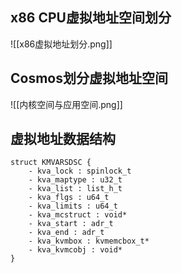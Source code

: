 ## x86 CPU虚拟地址空间划分
![[x86虚拟地址划分.png]]

## Cosmos划分虚拟地址空间
![[内核空间与应用空间.png]]
## 虚拟地址数据结构
```plantuml
struct KMVARSDSC {
    - kva_lock : spinlock_t
    - kva_maptype : u32_t
    - kva_list : list_h_t
    - kva_flgs : u64_t
    - kva_limits : u64_t
    - kva_mcstruct : void*
    - kva_start : adr_t
    - kva_end : adr_t
    - kva_kvmbox : kvmemcbox_t*
    - kva_kvmcobj : void*
}
```
